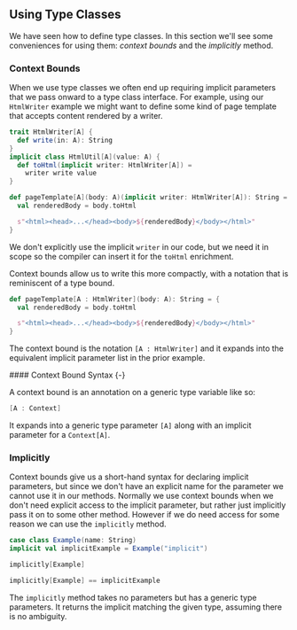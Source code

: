 ## Using Type Classes

We have seen how to define type classes. In this section we'll see some conveniences for using them: _context bounds_ and the _implicitly_ method.

### Context Bounds

When we use type classes we often end up requiring implicit parameters that we pass onward to a type class interface. For example, using our `HtmlWriter` example we might want to define some kind of page template that accepts content rendered by a writer.

```scala mdoc:invisible
trait HtmlWriter[A] {
  def write(in: A): String
}
implicit class HtmlUtil[A](value: A) {
  def toHtml(implicit writer: HtmlWriter[A]) =
    writer write value
}
```

```scala mdoc:silent
def pageTemplate[A](body: A)(implicit writer: HtmlWriter[A]): String = {
  val renderedBody = body.toHtml

  s"<html><head>...</head><body>${renderedBody}</body></html>"
}
```

We don't explicitly use the implicit `writer` in our code, but we need it in scope so the compiler can insert it for the `toHtml` enrichment.

Context bounds allow us to write this more compactly, with a notation that is reminiscent of a type bound.

```scala mdoc:silent
def pageTemplate[A : HtmlWriter](body: A): String = {
  val renderedBody = body.toHtml

  s"<html><head>...</head><body>${renderedBody}</body></html>"
}
```

The context bound is the notation `[A : HtmlWriter]` and it expands into the equivalent implicit parameter list in the prior example.

<div class="callout callout-info">
#### Context Bound Syntax {-}

A context bound is an annotation on a generic type variable like so:

```scala
[A : Context]
```

It expands into a generic type parameter `[A]` along with an implicit parameter for a `Context[A]`.

</div>

### Implicitly

Context bounds give us a short-hand syntax for declaring implicit parameters, but since we don't have an explicit name for the parameter we cannot use it in our methods. Normally we use context bounds when we don't need explicit access to the implicit parameter, but rather just implicitly pass it on to some other method. However if we do need access for some reason we can use the `implicitly` method.

```scala mdoc:silent
case class Example(name: String)
implicit val implicitExample = Example("implicit")
```

```scala mdoc
implicitly[Example]

implicitly[Example] == implicitExample
```

The `implicitly` method takes no parameters but has a generic type parameters. It returns the implicit matching the given type, assuming there is no ambiguity.
